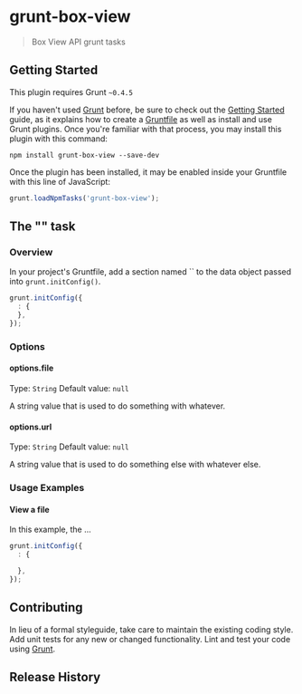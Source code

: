 # grunt-box-view

> Box View API grunt tasks

## Getting Started
This plugin requires Grunt `~0.4.5`

If you haven't used [Grunt](http://gruntjs.com/) before, be sure to check out the [Getting Started](http://gruntjs.com/getting-started) guide, as it explains how to create a [Gruntfile](http://gruntjs.com/sample-gruntfile) as well as install and use Grunt plugins. Once you're familiar with that process, you may install this plugin with this command:

```shell
npm install grunt-box-view --save-dev
```

Once the plugin has been installed, it may be enabled inside your Gruntfile with this line of JavaScript:

```js
grunt.loadNpmTasks('grunt-box-view');
```

## The "" task

### Overview
In your project's Gruntfile, add a section named `` to the data object passed into `grunt.initConfig()`.

```js
grunt.initConfig({
  : {
  },
});
```

### Options

#### options.file
Type: `String`
Default value: `null`

A string value that is used to do something with whatever.

#### options.url
Type: `String`
Default value: `null`

A string value that is used to do something else with whatever else.

### Usage Examples

#### View a file
In this example, the ...

```js
grunt.initConfig({
  : {

  },
});
```

## Contributing
In lieu of a formal styleguide, take care to maintain the existing coding style. Add unit tests for any new or changed functionality. Lint and test your code using [Grunt](http://gruntjs.com/).

## Release History


